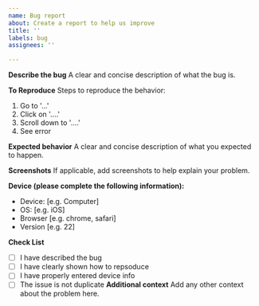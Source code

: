 ```yaml
---
name: Bug report
about: Create a report to help us improve
title: ''
labels: bug
assignees: ''

---
```


**Describe the bug**
A clear and concise description of what the bug is.

**To Reproduce**
Steps to reproduce the behavior:
1. Go to '...'
2. Click on '....'
3. Scroll down to '....'
4. See error

**Expected behavior**
A clear and concise description of what you expected to happen.

**Screenshots**
If applicable, add screenshots to help explain your problem.

**Device (please complete the following information):**
 - Device: [e.g. Computer]
 - OS: [e.g. iOS]
 - Browser [e.g. chrome, safari]
 - Version [e.g. 22]
 
**Check List**
- [ ] I have described the bug
- [ ] I have clearly shown how to repsoduce
- [ ] I have properly entered device info
- [ ] The issue is not duplicate
**Additional context**
Add any other context about the problem here.
